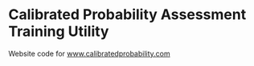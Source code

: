 # Calibrated Probability Assessment Training Utility

Website code for www.calibratedprobability.com